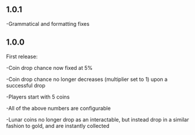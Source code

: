 ## 1.0.1

-Grammatical and formatting fixes

## 1.0.0

First release:

-Coin drop chance now fixed at 5%

-Coin drop chance no longer decreases (multiplier set to 1) upon a successful drop

-Players start with 5 coins

-All of the above numbers are configurable

-Lunar coins no longer drop as an interactable, but instead drop in a similar fashion to gold, and are instantly collected

